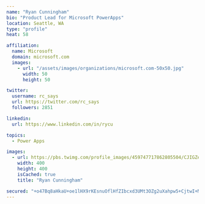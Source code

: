 ```yaml
---
name: "Ryan Cunningham"
bio: "Product Lead for Microsoft PowerApps"
location: Seattle, WA
type: "profile"
heat: 58

affiliation:
  name: Microsoft
  domain: microsoft.com
  images:
    - url: "/assets/images/organizations/microsoft.com-50x50.jpg"
      width: 50
      height: 50

twitter:
  username: rc_says
  url: https://twitter.com/rc_says
  followers: 2851

linkedin:
  url: https://www.linkedin.com/in/rycu

topics:
  - Power Apps

images:
  - url: https://pbs.twimg.com/profile_images/459747717862805504/CJIGZejd_400x400.png
    width: 400
    height: 400
    isCached: true
    title: "Ryan Cunningham"

secured: "+o47Bq8aHkaU+oe1lHX9rKEsnuOflHfZIbcxd3UMt3OZg2uXahpw5+CjtwI+MYRFVbZPbY68yEqG4GJUjDn/sHLxStTMh+lJ7RjcJZwon0hsStEDJDbVgPyayQTae7gBTB7tREbOla7EEiEzQF7hwfHofIh+rZPC7lnVpyH1jUl3ZomcNoiWIuUX4Go7QANPVAMSfdL/eyn2hZjjMQOJX704FbGgaCYU4PaM4Le/kiPgBRZsm/beOCVH+6i9SDbRyjvky2sd0wOZxpVsOeb5unODuRf1pSGBnQew7NnDzFXUsG3zePKRsvnrSC6eTANHo/vtbwDPTr2P8sqWGkR/IMQlPo3yo5FczFlfmBiurmEnr9F4zIbKz6Qk3YmMyI+3AVBOD3KiUs7bs3Q7hkOY9yFEAtNge6xdQR/6tOLyKaI=;Uejst8OWOYDOj/M1ZZ4GRQ=="
---
```


